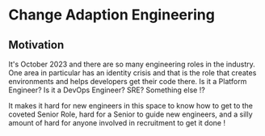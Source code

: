 # Change Adaption Engineering

## Motivation

It's October 2023 and there are so many engineering roles in the industry. One area in particular
has an identity crisis and that is the role that creates environments and helps developers get
their code there. Is it a Platform Engineer? Is it a DevOps Engineer? SRE? Something else !?

It makes it hard for new engineers in this space to know how to get to the coveted Senior Role, hard
for a Senior to guide new engineers, and a silly amount of hard for anyone involved in recruitment
to get it done !
